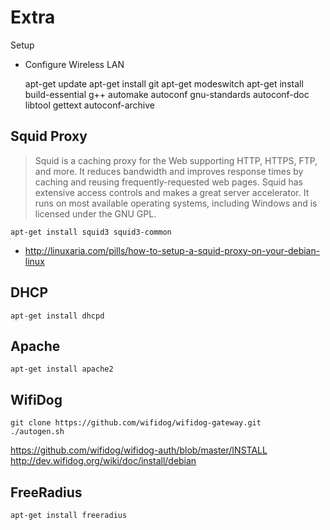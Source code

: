 Extra
==

Setup

- Configure Wireless LAN


    apt-get update
    apt-get install git
    apt-get modeswitch
    apt-get install build-essential g++ automake autoconf gnu-standards autoconf-doc libtool gettext autoconf-archive

## Squid Proxy

> Squid is a caching proxy for the Web supporting HTTP, HTTPS, FTP, and more. It reduces bandwidth and improves response times by caching and reusing frequently-requested web pages. Squid has extensive access controls and makes a great server accelerator. It runs on most available operating systems, including Windows and is licensed under the GNU GPL.


    apt-get install squid3 squid3-common


- http://linuxaria.com/pills/how-to-setup-a-squid-proxy-on-your-debian-linux

## DHCP


    apt-get install dhcpd


## Apache


    apt-get install apache2


## WifiDog

    git clone https://github.com/wifidog/wifidog-gateway.git
    ./autogen.sh
    


https://github.com/wifidog/wifidog-auth/blob/master/INSTALL
http://dev.wifidog.org/wiki/doc/install/debian


## FreeRadius

    apt-get install freeradius

